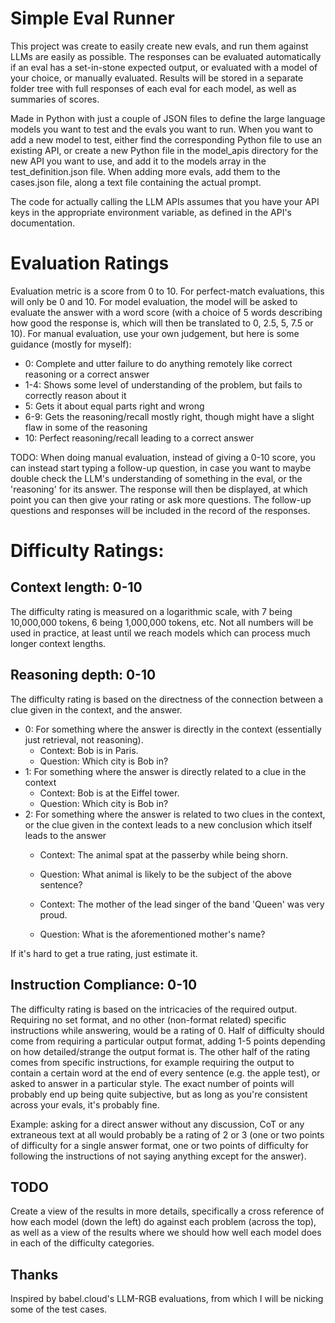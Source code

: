 # Simple Eval Runner

This project was create to easily create new evals, and run them against LLMs are easily as possible. The responses can be evaluated automatically if an eval has a set-in-stone expected output, or evaluated with a model of your choice, or manually evaluated. Results will be stored in a separate folder tree with full responses of each eval for each model, as well as summaries of scores.

Made in Python with just a couple of JSON files to define the large language models you want to test and the evals you want to run. When you want to add a new model to test, either find the corresponding Python file to use an existing API, or create a new Python file in the model_apis directory for the new API you want to use, and add it to the models array in the test_definition.json file. When adding more evals, add them to the cases.json file, along a text file containing the actual prompt.

The code for actually calling the LLM APIs assumes that you have your API keys in the appropriate environment variable, as defined in the API's documentation.

# Evaluation Ratings

Evaluation metric is a score from 0 to 10. For perfect-match evaluations, this will only be 0 and 10. For model evaluation, the model will be asked to evaluate the answer with a word score (with a choice of 5 words describing how good the response is, which will then be translated to 0, 2.5, 5, 7.5 or 10). For manual evaluation, use your own judgement, but here is some guidance (mostly for myself):
- 0: Complete and utter failure to do anything remotely like correct reasoning or a correct answer
- 1-4: Shows some level of understanding of the problem, but fails to correctly reason about it
- 5: Gets it about equal parts right and wrong
- 6-9: Gets the reasoning/recall mostly right, though might have a slight flaw in some of the reasoning
- 10: Perfect reasoning/recall leading to a correct answer

TODO: When doing manual evaluation, instead of giving a 0-10 score, you can instead start typing a follow-up question, in case you want to maybe double check the LLM's understanding of something in the eval, or the 'reasoning' for its answer. The response will then be displayed, at which point you can then give your rating or ask more questions. The follow-up questions and responses will be included in the record of the responses.

# Difficulty Ratings:

## Context length: 0-10
The difficulty rating is measured on a logarithmic scale, with 7 being 10,000,000 tokens, 6 being 1,000,000 tokens, etc. Not all numbers will be used in practice, at least until we reach models which can process much longer context lengths.

## Reasoning depth: 0-10
The difficulty rating is based on the directness of the connection between a clue given in the context, and the answer. 
- 0: For something where the answer is directly in the context (essentially just retrieval, not reasoning).
    - Context: Bob is in Paris.
    - Question: Which city is Bob in?
- 1: For something where the answer is directly related to a clue in the context
    - Context: Bob is at the Eiffel tower.
    - Question: Which city is Bob in?
- 2: For something where the answer is related to two clues in the context, or the clue given in the context leads to a new conclusion which itself leads to the answer
    - Context: The animal spat at the passerby while being shorn.
    - Question: What animal is likely to be the subject of the above sentence?
    
    - Context: The mother of the lead singer of the band 'Queen' was very proud.
    - Question: What is the aforementioned mother's name?

If it's hard to get a true rating, just estimate it.

## Instruction Compliance: 0-10
The difficulty rating is based on the intricacies of the required output. Requiring no set format, and no other (non-format related) specific instructions while answering, would be a rating of 0. Half of difficulty should come from requiring a particular output format, adding 1-5 points depending on how detailed/strange the output format is. The other half of the rating comes from specific instructions, for example requiring the output to contain a certain word at the end of every sentence (e.g. the apple test), or asked to answer in a particular style. The exact number of points will probably end up being quite subjective, but as long as you're consistent across your evals, it's probably fine.

Example: asking for a direct answer without any discussion, CoT or any extraneous text at all would probably be a rating of 2 or 3 (one or two points of difficulty for a single answer format, one or two points of difficulty for following the instructions of not saying anything except for the answer).

## TODO
Create a view of the results in more details, specifically a cross reference of how each model (down the left) do against each problem (across the top), as well as a view of the results where we should how well each model does in each of the difficulty categories.

## Thanks

Inspired by babel.cloud's LLM-RGB evaluations, from which I will be nicking some of the test cases.
